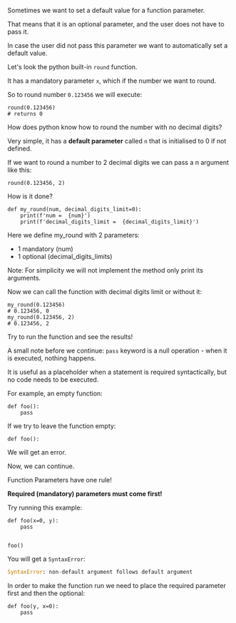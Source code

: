 Sometimes we want to set a default value for a function parameter.

That means that it is an optional parameter, and the user does not have to pass it.

In case the user did not pass this parameter we want to automatically set a default value.



Let's look the python built-in `round` function.

It has a mandatory parameter `x`, which if the number we want to round.

So to round number `0.123456` we will execute:
```
round(0.123456)
# returns 0
```
How does python know how to round the number with no decimal digits?



Very simple, it has a **default parameter** called `n` that is initialised to 0 if not defined.



If we want to round a number to 2 decimal digits we can pass a n argument like this:
```
round(0.123456, 2)
```

How is it done?


```
def my_round(num, decimal_digits_limit=0):
    print(f'num =  {num}')
    print(f'decimal_digits_limit =  {decimal_digits_limit}')
```

Here we define my_round with 2 parameters:

- 1 mandatory (num)
- 1 optional (decimal_digits_limits)


Note: For simplicity we will not implement the method only print its arguments.



Now we can call the function with decimal digits limit or without it:
```
my_round(0.123456)
# 0.123456, 0 
my_round(0.123456, 2)
# 0.123456, 2
```
Try to run the function and see the results!


A small note before we continue:
`pass` keyword is a null operation - when it is executed, nothing happens.

It is useful as a placeholder when a statement is required syntactically, but no code needs to be executed.

For example, an empty function:
```
def foo():
    pass
```

If we try to leave the function empty:
```
def foo():
``` 
We will get an error.

Now, we can continue.



Function Parameters have one rule!



**Required (mandatory) parameters must come first!**



Try running this example:
```
def foo(x=0, y):
    pass


foo()
```

You will get a `SyntaxError`:
```python
SyntaxError: non-default argument follows default argument
```


In order to make the function run we need to place the required parameter first and then the optional:
```
def foo(y, x=0):
    pass
```